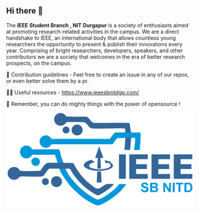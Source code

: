 ## Hi there 👋



The **IEEE Student Branch , NIT Durgapur** is a society of enthusiasts aimed at promoting research-related activities in the campus. We are a direct handshake to IEEE, an international body that allows countless young researchers the opportunity to present & publish their innovations every year. 
Comprising of bright researchers, developers, speakers, and other contributors we are a society that welcomes in the era of better research prospects, on the campus. 

🌈 Contribution guidelines - Feel free to create an issue in any of our repos, or even better solve them by a pr. 

👩‍💻 Useful resources - https://www.ieeesbnitdgp.com/

🧙 Remember, you can do mighty things with the power of opensource !

<img src="sblogo (1).png" title = "IEEE SB NITDgp" />

<!--

**Here are some ideas to get you started:**

🙋‍♀️ A short introduction - what is your organization all about?
🌈 Contribution guidelines - how can the community get involved?
👩‍💻 Useful resources - where can the community find your docs? Is there anything else the community should know?
🍿 Fun facts - what does your team eat for breakfast?
🧙 Remember, you can do mighty things with the power of [Markdown](https://guides.github.com/features/mastering-markdown/)
-->
